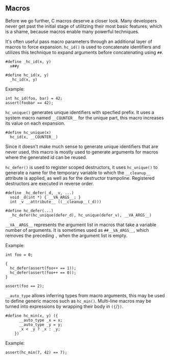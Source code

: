 ## Macros
Before we go further, C macros deserve a closer look. Many developers never get past the initial stage of utilitzing their most basic features; which is a shame, because macros enable many powerful techniques.

It's often useful pass macro parameters through an additional layer of macros to force expansion. `hc_id()` is used to concatenate identifiers and utilizes this technique to expand arguments before concatenating using `##`.

```
#define _hc_id(x, y)
  x##y

#define hc_id(x, y)
  _hc_id(x, y)
```

Example:
```
int hc_id(foo, bar) = 42;
assert(foobar == 42);
```

`hc_unique()` generates unique identifiers with specfied prefix. It uses a system macro named `__COUNTER__` for the unique part, this macro increases its value on each expansion.

```
#define hc_unique(x)
  hc_id(x, __COUNTER__)
```

Since it doesn't make much sense to generate unique identifiers that are never used, this macro is mostly used to generate arguments for macros where the generated id can be reused.

`hc_defer()` is used to register scoped destructors, it uses `hc_unique()` to generate a name for the temporary variable to which the `__cleanup__` attribute is applied, as well as for the destructor trampoline. Registered destructors are executed in reverse order.

```
#define _hc_defer(_d, _v, ...)			
  void _d(int *) { __VA_ARGS__; }		
  int _v __attribute__ ((__cleanup__(_d)))

#define hc_defer(...)
  _hc_defer(hc_unique(defer_d), hc_unique(defer_v), __VA_ARGS__)
```

`__VA__ARGS__` represents the argument list in macros that take a variable number of arguments. It is sometimes used as `##__VA_ARGS__`, which removes the preceding `,` when the argument list is empty.

Example:
```
int foo = 0;

{
  hc_defer(assert(foo++ == 1));
  hc_defer(assert(foo++ == 0));
}

assert(foo == 2);
```

`__auto_type` allows inferring types from macro arguments, this may be used to define generic macros such as `hc_min()`. Multi-line macros may be turned into expressions by wrapping their body in `({`/`})`.

```
#define hc_min(x, y) ({				
      __auto_type _x = x;			
      __auto_type _y = y;			
      _x < _y ? _x : _y;			
    })						
```

Example:
```
assert(hc_min(7, 42) == 7);
```